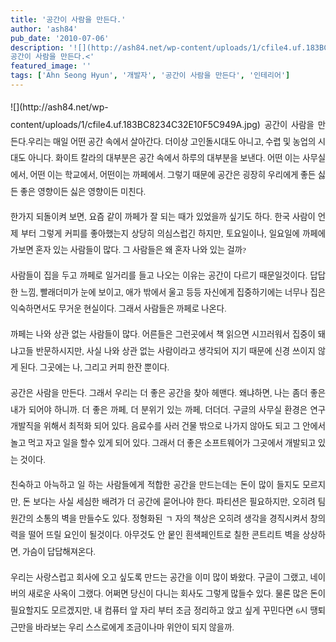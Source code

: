 ```yaml
---
title: '공간이 사람을 만든다.'
author: 'ash84'
pub_date: '2010-07-06'
description: '![](http://ash84.net/wp-content/uploads/1/cfile4.uf.183BC8234C32E10F5C949A.jpg)  
공간이 사람을 만든다.<'
featured_image: ''
tags: ['Ahn Seong Hyun', '개발자', '공간이 사람을 만든다', '인테리어']
---
```



<div style="TEXT-ALIGN: justify">  
</div>  
<div style="TEXT-ALIGN: justify; LINE-HEIGHT: 2">![](http://ash84.net/wp-content/uploads/1/cfile4.uf.183BC8234C32E10F5C949A.jpg)  
<span style="FONT-FAMILY: Dotum"><span style="FONT-SIZE: 10pt">공간이 사람을 만든다.</span></span><span style="FONT-FAMILY: Dotum"><span style="FONT-SIZE: 10pt">우리는 매일 어떤 공간 속에서 살아간다. 더이상 고인돌시대도 아니고, 수렵 및 농업의 시대도 아니다. 화이트 칼라의 대부분은 공간 속에서 하루의 대부분을 보낸다. 어떤 이는 사무실에서, 어떤 이는 학교에서, 어떤이는 까페에서. 그렇기 때문에 공간은 굉장히 우리에게 좋든 싫든 좋은 영향이든 싫은 영향이든 미친다. </span></span>

<span style="FONT-FAMILY: Dotum"><span style="FONT-SIZE: 10pt">한가지 되돌이켜 보면, 요즘 같이 까페가 잘 되는 때가 있었을까 싶기도 하다. 한국 사람이 언제 부터 그렇게 커피를 좋아했는지 상당히 의심스럽긴 하지만, 토요일이나, 일요일에 까페에 가보면 혼자 있는 사람들이 많다. 그 사람들은 왜 혼자 나와 있는 걸까?</span></span>

<span style="FONT-FAMILY: Dotum"><span style="FONT-SIZE: 10pt">사람들이 집을 두고 까페로 일거리를 들고 나오는 이유는 공간이 다르기 때문일것이다. 답답한 느낌, 빨래더미가 눈에 보이고, 애가 밖에서 울고 등등 자신에게 집중하기에는 너무나 집은 익숙하면서도 무거운 현실이다. 그래서 사람들은 까페로 나온다. </span></span>

<span style="FONT-FAMILY: Dotum"><span style="FONT-SIZE: 10pt">까페는 나와 상관 없는 사람들이 많다. 어른들은 그런곳에서 책 읽으면 시끄러워서 집중이 돼냐고들 반문하시지만, 사실 나와 상관 없는 사람이라고 생각되어 지기 때문에 신경 쓰이지 않게 된다. 그곳에</span></span><span style="FONT-FAMILY: Dotum"><span style="FONT-SIZE: 10pt">는 나, 그리고 커피 한잔 뿐이다. </span></span>

<span style="FONT-FAMILY: Dotum"><span style="FONT-SIZE: 10pt">공간은 사람을 만든다. 그래서 우리는 더 좋은 공간을 찾아 헤맨다. 왜냐하면, 나는 좀더 좋은 내가 되어야 하니까. </span></span><span style="FONT-FAMILY: Dotum"><span style="FONT-SIZE: 10pt">더 좋은 까페, 더 분위기 있는 까페, 더더더.</span></span><span style="FONT-FAMILY: Dotum"><span style="FONT-SIZE: 10pt"> 구글의 사무실 환경은 연구 개발직을 위해서 최적화 되어 있다. 음료수를 사러 건물 밖으로 나가지 않아도 되고 그 안에서 놀고 먹고 자고 일을 할수 있게 되어 있다. 그래서 더 좋은 소프트웨어가 그곳에서 개발되고 있는 것이다. </span></span>

<span style="FONT-FAMILY: Dotum"><span style="FONT-SIZE: 10pt">친숙하고 아늑하고 일 하는 사람들에게 적합한 공간을 만드는데는 돈이 많이 들지도 모르지만, 돈 보다는 사실 세심한 배려가 더 공간에 묻어나야 한다. 파티션은 필요하지만, 오히려 팀원간의 소통의 벽을 만들수도 있다. 정형화된 ㄱ 자의 책상은 오히려 생각을 경직시켜서 창의력을 떨어 뜨릴 요인이 될것이다. 아무것도 안 뭍인 흰색페인트로 칠한 콘트리트 벽을 상상하면, 가슴이 답답해져온다. </span></span><span style="FONT-FAMILY: Dotum"><span style="FONT-SIZE: 10pt"> </span></span>

<span style="FONT-FAMILY: Dotum"><span style="FONT-SIZE: 10pt">우리는 사랑스럽고 회사에 오고 싶도록 만드는 공간을 이미 많이 봐왔다. 구글이 그랬고, 네이버의 새로운 사옥이 그랬다. 어쩌면 당신이 다니는 회사도 그렇게 많들수 있다. 물론 많은 돈이 필요할지도 모르겠지만, 내 컴퓨터 앞 자리 부터 조금 정리하고 앉고 싶게 꾸민다면 6시 땡퇴근만을 바라보는 우리 스스로에게 조금이나마 위안이 되지 않을까. </span></span>

</div>

